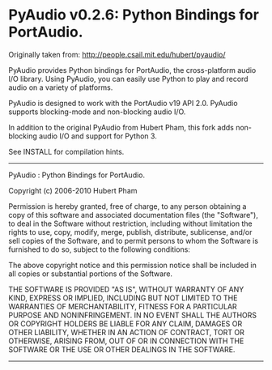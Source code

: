 PyAudio v0.2.6: Python Bindings for PortAudio.
==============================================

Originally taken from:
http://people.csail.mit.edu/hubert/pyaudio/

PyAudio provides Python bindings for PortAudio, the cross-platform
audio I/O library. Using PyAudio, you can easily use Python to play
and record audio on a variety of platforms.

PyAudio is designed to work with the PortAudio v19 API 2.0.
PyAudio supports blocking-mode and non-blocking audio I/O.

In addition to the original PyAudio from Hubert Pham, this fork adds
non-blocking audio I/O and support for Python 3.

See INSTALL for compilation hints.

----------------------------------------------------------------------

PyAudio : Python Bindings for PortAudio.

Copyright (c) 2006-2010 Hubert Pham

Permission is hereby granted, free of charge, to any person obtaining
a copy of this software and associated documentation files (the
"Software"), to deal in the Software without restriction, including
without limitation the rights to use, copy, modify, merge, publish,
distribute, sublicense, and/or sell copies of the Software, and to
permit persons to whom the Software is furnished to do so, subject to
the following conditions:

The above copyright notice and this permission notice shall be
included in all copies or substantial portions of the Software.

THE SOFTWARE IS PROVIDED "AS IS", WITHOUT WARRANTY OF ANY KIND,
EXPRESS OR IMPLIED, INCLUDING BUT NOT LIMITED TO THE WARRANTIES OF
MERCHANTABILITY, FITNESS FOR A PARTICULAR PURPOSE AND
NONINFRINGEMENT. IN NO EVENT SHALL THE AUTHORS OR COPYRIGHT HOLDERS BE
LIABLE FOR ANY CLAIM, DAMAGES OR OTHER LIABILITY, WHETHER IN AN ACTION
OF CONTRACT, TORT OR OTHERWISE, ARISING FROM, OUT OF OR IN CONNECTION
WITH THE SOFTWARE OR THE USE OR OTHER DEALINGS IN THE SOFTWARE.

----------------------------------------------------------------------
